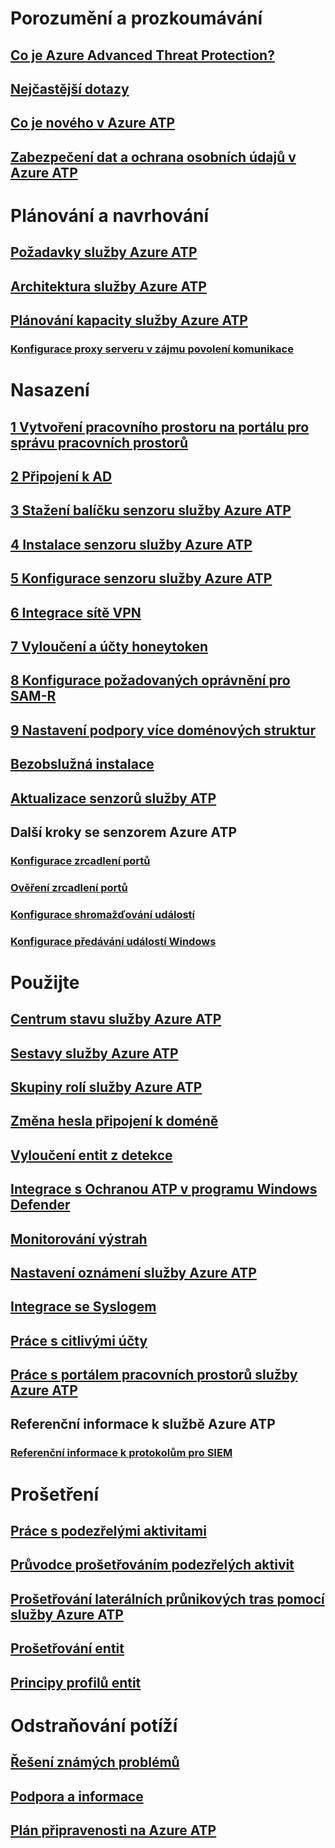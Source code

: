 # Porozumění a prozkoumávání
## [Co je Azure Advanced Threat Protection?](what-is-atp.md)
## [Nejčastější dotazy](atp-technical-faq.md)
## [Co je nového v Azure ATP](atp-whats-new.md)
## [Zabezpečení dat a ochrana osobních údajů v Azure ATP](atp-privacy-compliance.md)
# Plánování a navrhování
## [Požadavky služby Azure ATP](atp-prerequisites.md)
## [Architektura služby Azure ATP](atp-architecture.md)
## [Plánování kapacity služby Azure ATP](atp-capacity-planning.md)
### [Konfigurace proxy serveru v zájmu povolení komunikace](configure-proxy.md)
# Nasazení
## [1 Vytvoření pracovního prostoru na portálu pro správu pracovních prostorů](install-atp-step1.md)
## [2 Připojení k AD](install-atp-step2.md)
## [3 Stažení balíčku senzoru služby Azure ATP](install-atp-step3.md)
## [4 Instalace senzoru služby Azure ATP](install-atp-step4.md)
## [5 Konfigurace senzoru služby Azure ATP](install-atp-step5.md)
## [6 Integrace sítě VPN](install-atp-step6-vpn.md)
## [7 Vyloučení a účty honeytoken](install-atp-step7.md)
## [8 Konfigurace požadovaných oprávnění pro SAM-R](install-atp-step8-samr.md)
## [9 Nastavení podpory více doménových struktur](atp-multi-forest.md)
## [Bezobslužná instalace](ATP-silent-installation.md)
## [Aktualizace senzorů služby ATP](sensor-update.md)
## Další kroky se senzorem Azure ATP
### [Konfigurace zrcadlení portů](configure-port-mirroring.md)
### [Ověření zrcadlení portů](validate-port-mirroring.md)
### [Konfigurace shromažďování událostí](configure-event-collection.md)
### [Konfigurace předávání událostí Windows](configure-event-forwarding.md)
# Použijte
## [Centrum stavu služby Azure ATP](atp-health-center.md)
## [Sestavy služby Azure ATP](reports.md)
## [Skupiny rolí služby Azure ATP](atp-role-groups.md)
## [Změna hesla připojení k doméně](modifying-atp-config-dcpassword.md)
## [Vyloučení entit z detekce](excluding-entities-from-detections.md)
## [Integrace s Ochranou ATP v programu Windows Defender](integrate-wd-atp.md)
## [Monitorování výstrah](monitoring-alerts.md)
## [Nastavení oznámení služby Azure ATP](notifications.md)
## [Integrace se Syslogem](setting-syslog.md)
## [Práce s citlivými účty](sensitive-accounts.md)
## [Práce s portálem pracovních prostorů služby Azure ATP](workspace-portal.md)
## Referenční informace k službě Azure ATP
### [Referenční informace k protokolům pro SIEM](cef-format-sa.md)
# Prošetření
## [Práce s podezřelými aktivitami](working-with-suspicious-activities.md)
## [Průvodce prošetřováním podezřelých aktivit](suspicious-activity-guide.md)
## [Prošetřování laterálních průnikových tras pomocí služby Azure ATP](use-case-lateral-movement-path.md)
## [Prošetřování entit](investigate-entity.md)
## [Principy profilů entit](entity-profiles.md)
# Odstraňování potíží
## [Řešení známých problémů](troubleshooting-atp-known-issues.md)
## [Podpora a informace](atp-support.md)
## [Plán připravenosti na Azure ATP](atp-resources.md)
